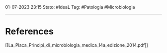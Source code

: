 01-07-2023 23:15
Stato: #IdeaL
Tag: #Patologia #Microbiologia 


---
# References 

[[La_Placa_Principi_di_microbiologia_medica_14a_edizione_2014.pdf]]